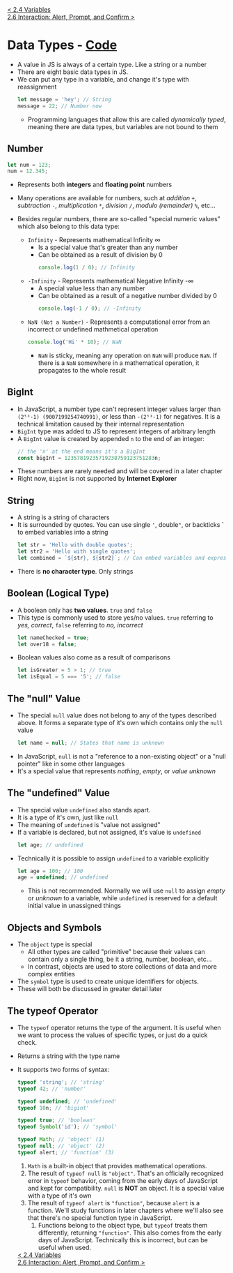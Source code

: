 <div>
    <a href="./2.4-variables.md">< 2.4 Variables</a>
</div>
<div>
    <a href="./2.6-interactions.md"> 2.6 Interaction: Alert, Prompt, and Confirm ></a>
</div>

# **Data Types - [Code](./2.5-data-types.js)**

- A value in JS is always of a certain type. Like a string or a number
- There are eight basic data types in JS.
- We can put any type in a variable, and change it's type with reassignment
  ```javascript
  let message = 'hey'; // String
  message = 22; // Number now
  ```
  - Programming languages that allow this are called _dynamically typed_, meaning there are data types, but variables are not bound to them

## **Number**

```javascript
let num = 123;
num = 12.345;
```

- Represents both **integers** and **floating point** numbers
- Many operations are available for numbers, such at _addition_ `+`, _subtraction_ `-`, _multiplication_ `*`, _division_ `/`, _modulo (remainder)_ `%`, etc...
- Besides regular numbers, there are so-called "special numeric values" which also belong to this data type:

  - `Infinity` - Represents mathematical Infinity ∞
    - Is a special value that's greater than any number
    - Can be obtained as a result of division by 0
      ```javascript
      console.log(1 / 0); // Infinity
      ```
  - `-Infinity` - Represents mathematical Negative Infinity -∞
    - A special value less than any number
    - Can be obtained as a result of a negative number divided by 0
      ```javascript
      console.log(-1 / 0); // -Infinity
      ```
  - `NaN (Not a Number)` - Represents a computational error from an incorrect or undefined mathmetical operation
    ```javascript
    console.log('Hi' * 10); // NaN
    ```
    - `NaN` is sticky, meaning any operation on `NaN` will produce `NaN`. If there is a `NaN` somewhere in a mathematical operation, it propagates to the whole result

## **BigInt**

- In JavaScript, a number type can't represent integer values larger than `(2⁵³-1) (9007199254740991)`, or less than `-(2⁵³-1)` for negatives. It is a technical limitation caused by their internal representation
- `BigInt` type was added to JS to represent integers of arbitrary length
- A `BigInt` value is created by appended `n` to the end of an integer:
  ```javascript
  // the 'n' at the end means it's a BigInt
  const bigInt = 12357819235719238759123751283n;
  ```
- These numbers are rarely needed and will be covered in a later chapter
- Right now, `BigInt` is not supported by **Internet Explorer**

## **String**

- A string is a string of characters
- It is surrounded by quotes. You can use single `'`, double`"`, or backticks **\`** to embed variables into a string
  ```javascript
  let str = 'Hello with double quotes';
  let str2 = 'Hello with single quotes';
  let combined = `${str}, ${str2}`; // Can embed variables and expressions
  ```
- There is **no character type**. Only strings

## **Boolean (Logical Type)**

- A boolean only has **two values**. `true` and `false`
- This type is commonly used to store yes/no values. `true` referring to _yes, correct_, `false` referring to _no, incorrect_
  ```javascript
  let nameChecked = true;
  let over18 = false;
  ```
- Boolean values also come as a result of comparisons
  ```javascript
  let isGreater = 5 > 1; // true
  let isEqual = 5 === '5'; // false
  ```

## **The "null" Value**

- The special `null` value does not belong to any of the types described above. It forms a separate type of it's own which contains only the `null` value
  ```javascript
  let name = null; // States that name is unknown
  ```
- In JavaScript, `null` is not a "reference to a non-existing object" or a "null pointer" like in some other languages
- It's a special value that represents _nothing_, _empty_, or _value unknown_

## **The "undefined" Value**

- The special value `undefined` also stands apart.
- It is a type of it's own, just like `null`
- The meaning of `undefined` is "value not assigned"
- If a variable is declared, but not assigned, it's value is `undefined`
  ```javascript
  let age; // undefined
  ```
- Technically it is possible to assign `undefined` to a variable explicitly
  ```javascript
  let age = 100; // 100
  age = undefined; // undefined
  ```
  - This is not recommended. Normally we will use `null` to assign _empty_ or _unknown_ to a variable, while `undefined` is reserved for a default initial value in unassigned things

## **Objects and Symbols**

- The `object` type is special
  - All other types are called "primitive" because their values can contain only a single thing, be it a string, number, boolean, etc...
  - In contrast, objects are used to store collections of data and more complex entities
- The `symbol` type is used to create unique identifiers for objects.
- These will both be discussed in greater detail later

## **The typeof Operator**

- The `typeof` operator returns the type of the argument. It is useful when we want to process the values of specific types, or just do a quick check.
- Returns a string with the type name
- It supports two forms of syntax:

  ```javascript
  typeof 'string'; // 'string'
  typeof 42; // 'number'

  typeof undefined; // 'undefined'
  typeof 10n; // 'bigint'

  typeof true; // 'boolean'
  typeof Symbol('id'); // 'symbol'

  typeof Math; // 'object' (1)
  typeof null; // 'object' (2)
  typeof alert; // 'function' (3)
  ```

  1. `Math` is a built-in object that provides mathematical operations.
  2. The result of `typeof null` is `"object"`. That's an officially recognized error in `typeof` behavior, coming from the early days of JavaScript and kept for compatibility. `null` is **NOT** an object. It is a special value with a type of it's own
  3. The result of `typeof alert` is `"function"`, because `alert` is a function. We'll study functions in later chapters where we'll also see that there's no special function type in JavaScript.
     1. Functions belong to the object type, but `typeof` treats them differently, returning `"function"`. This also comes from the early days of JavaScript. Technically this is incorrect, but can be useful when used.

  <div>
      <a href="./2.4-variables.md">< 2.4 Variables</a>
  </div>
  <div>
      <a href="./2.6-interactions.md"> 2.6 Interaction: Alert, Prompt, and Confirm ></a>
  </div>
